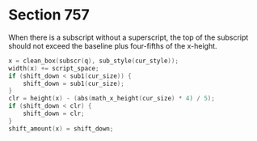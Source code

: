 # Section 757

When there is a subscript without a superscript, the top of the subscript should not exceed the baseline plus four-fifths of the x-height.

```c << Construct a subscript box |x| when there is no superscript >>=
x = clean_box(subscr(q), sub_style(cur_style));
width(x) += script_space;
if (shift_down < sub1(cur_size)) {
    shift_down = sub1(cur_size);
}
clr = height(x) - (abs(math_x_height(cur_size) * 4) / 5);
if (shift_down < clr) {
    shift_down = clr;
}
shift_amount(x) = shift_down;
```
